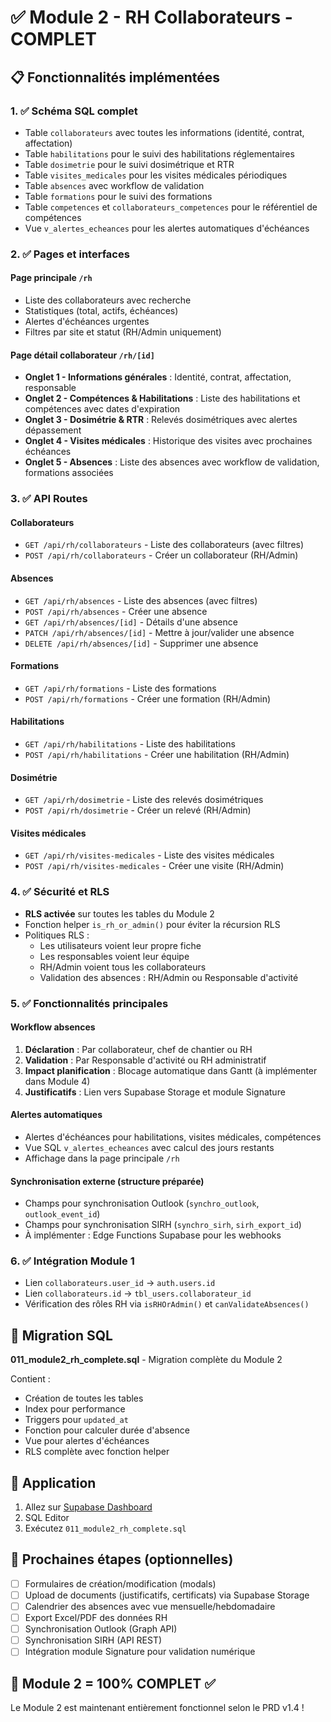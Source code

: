 # ✅ Module 2 - RH Collaborateurs - COMPLET

## 📋 Fonctionnalités implémentées

### 1. ✅ Schéma SQL complet
- Table `collaborateurs` avec toutes les informations (identité, contrat, affectation)
- Table `habilitations` pour le suivi des habilitations réglementaires
- Table `dosimetrie` pour le suivi dosimétrique et RTR
- Table `visites_medicales` pour les visites médicales périodiques
- Table `absences` avec workflow de validation
- Table `formations` pour le suivi des formations
- Table `competences` et `collaborateurs_competences` pour le référentiel de compétences
- Vue `v_alertes_echeances` pour les alertes automatiques d'échéances

### 2. ✅ Pages et interfaces

#### Page principale `/rh`
- Liste des collaborateurs avec recherche
- Statistiques (total, actifs, échéances)
- Alertes d'échéances urgentes
- Filtres par site et statut (RH/Admin uniquement)

#### Page détail collaborateur `/rh/[id]`
- **Onglet 1 - Informations générales** : Identité, contrat, affectation, responsable
- **Onglet 2 - Compétences & Habilitations** : Liste des habilitations et compétences avec dates d'expiration
- **Onglet 3 - Dosimétrie & RTR** : Relevés dosimétriques avec alertes dépassement
- **Onglet 4 - Visites médicales** : Historique des visites avec prochaines échéances
- **Onglet 5 - Absences** : Liste des absences avec workflow de validation, formations associées

### 3. ✅ API Routes

#### Collaborateurs
- `GET /api/rh/collaborateurs` - Liste des collaborateurs (avec filtres)
- `POST /api/rh/collaborateurs` - Créer un collaborateur (RH/Admin)

#### Absences
- `GET /api/rh/absences` - Liste des absences (avec filtres)
- `POST /api/rh/absences` - Créer une absence
- `GET /api/rh/absences/[id]` - Détails d'une absence
- `PATCH /api/rh/absences/[id]` - Mettre à jour/valider une absence
- `DELETE /api/rh/absences/[id]` - Supprimer une absence

#### Formations
- `GET /api/rh/formations` - Liste des formations
- `POST /api/rh/formations` - Créer une formation (RH/Admin)

#### Habilitations
- `GET /api/rh/habilitations` - Liste des habilitations
- `POST /api/rh/habilitations` - Créer une habilitation (RH/Admin)

#### Dosimétrie
- `GET /api/rh/dosimetrie` - Liste des relevés dosimétriques
- `POST /api/rh/dosimetrie` - Créer un relevé (RH/Admin)

#### Visites médicales
- `GET /api/rh/visites-medicales` - Liste des visites médicales
- `POST /api/rh/visites-medicales` - Créer une visite (RH/Admin)

### 4. ✅ Sécurité et RLS

- **RLS activée** sur toutes les tables du Module 2
- Fonction helper `is_rh_or_admin()` pour éviter la récursion RLS
- Politiques RLS :
  - Les utilisateurs voient leur propre fiche
  - Les responsables voient leur équipe
  - RH/Admin voient tous les collaborateurs
  - Validation des absences : RH/Admin ou Responsable d'activité

### 5. ✅ Fonctionnalités principales

#### Workflow absences
1. **Déclaration** : Par collaborateur, chef de chantier ou RH
2. **Validation** : Par Responsable d'activité ou RH administratif
3. **Impact planification** : Blocage automatique dans Gantt (à implémenter dans Module 4)
4. **Justificatifs** : Lien vers Supabase Storage et module Signature

#### Alertes automatiques
- Alertes d'échéances pour habilitations, visites médicales, compétences
- Vue SQL `v_alertes_echeances` avec calcul des jours restants
- Affichage dans la page principale `/rh`

#### Synchronisation externe (structure préparée)
- Champs pour synchronisation Outlook (`synchro_outlook`, `outlook_event_id`)
- Champs pour synchronisation SIRH (`synchro_sirh`, `sirh_export_id`)
- À implémenter : Edge Functions Supabase pour les webhooks

### 6. ✅ Intégration Module 1

- Lien `collaborateurs.user_id` → `auth.users.id`
- Lien `collaborateurs.id` → `tbl_users.collaborateur_id`
- Vérification des rôles RH via `isRHOrAdmin()` et `canValidateAbsences()`

## 🔧 Migration SQL

**011_module2_rh_complete.sql** - Migration complète du Module 2

Contient :
- Création de toutes les tables
- Index pour performance
- Triggers pour `updated_at`
- Fonction pour calculer durée d'absence
- Vue pour alertes d'échéances
- RLS complète avec fonction helper

## 📝 Application

1. Allez sur [Supabase Dashboard](https://supabase.com/dashboard)
2. SQL Editor
3. Exécutez `011_module2_rh_complete.sql`

## 🎯 Prochaines étapes (optionnelles)

- [ ] Formulaires de création/modification (modals)
- [ ] Upload de documents (justificatifs, certificats) via Supabase Storage
- [ ] Calendrier des absences avec vue mensuelle/hebdomadaire
- [ ] Export Excel/PDF des données RH
- [ ] Synchronisation Outlook (Graph API)
- [ ] Synchronisation SIRH (API REST)
- [ ] Intégration module Signature pour validation numérique

## 🚀 Module 2 = 100% COMPLET ✅

Le Module 2 est maintenant entièrement fonctionnel selon le PRD v1.4 !

